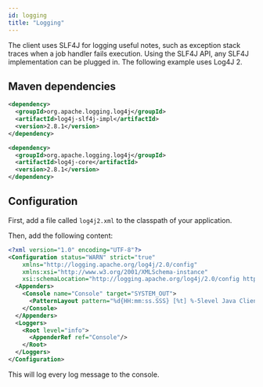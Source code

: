 ```yaml
---
id: logging
title: "Logging"
---
```


The client uses SLF4J for logging useful notes, such as exception stack traces when a job handler fails execution. Using the SLF4J API, any SLF4J implementation can be plugged in. The following example uses Log4J 2.

## Maven dependencies

```xml
<dependency>
  <groupId>org.apache.logging.log4j</groupId>
  <artifactId>log4j-slf4j-impl</artifactId>
  <version>2.8.1</version>
</dependency>

<dependency>
  <groupId>org.apache.logging.log4j</groupId>
  <artifactId>log4j-core</artifactId>
  <version>2.8.1</version>
</dependency>
```

## Configuration

First, add a file called `log4j2.xml` to the classpath of your application.

Then, add the following content:

```xml
<?xml version="1.0" encoding="UTF-8"?>
<Configuration status="WARN" strict="true"
    xmlns="http://logging.apache.org/log4j/2.0/config"
    xmlns:xsi="http://www.w3.org/2001/XMLSchema-instance"
    xsi:schemaLocation="http://logging.apache.org/log4j/2.0/config https://raw.githubusercontent.com/apache/logging-log4j2/log4j-2.8.1/log4j-core/src/main/resources/Log4j-config.xsd">
  <Appenders>
    <Console name="Console" target="SYSTEM_OUT">
      <PatternLayout pattern="%d{HH:mm:ss.SSS} [%t] %-5level Java Client: %logger{36} - %msg%n"/>
    </Console>
  </Appenders>
  <Loggers>
    <Root level="info">
      <AppenderRef ref="Console"/>
    </Root>
  </Loggers>
</Configuration>
```

This will log every log message to the console.
